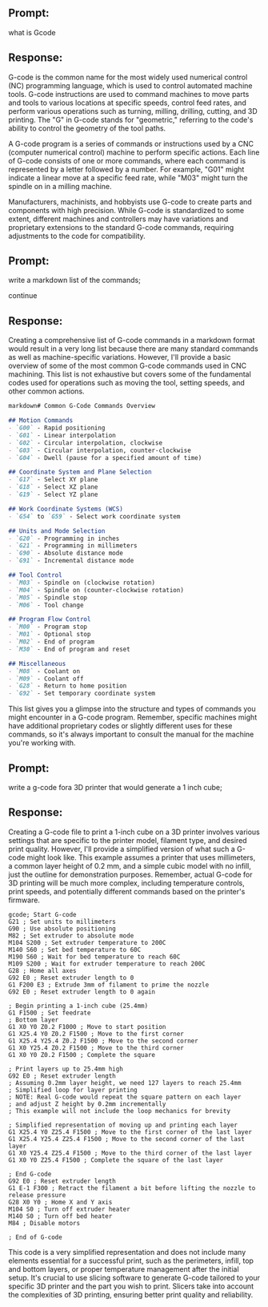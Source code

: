 ## Prompt:
what is Gcode

## Response:
G-code is the common name for the most widely used numerical control (NC) programming language, which is used to control automated machine tools. G-code instructions are used to command machines to move parts and tools to various locations at specific speeds, control feed rates, and perform various operations such as turning, milling, drilling, cutting, and 3D printing. The "G" in G-code stands for "geometric," referring to the code's ability to control the geometry of the tool paths.

A G-code program is a series of commands or instructions used by a CNC (computer numerical control) machine to perform specific actions. Each line of G-code consists of one or more commands, where each command is represented by a letter followed by a number. For example, "G01" might indicate a linear move at a specific feed rate, while "M03" might turn the spindle on in a milling machine.

Manufacturers, machinists, and hobbyists use G-code to create parts and components with high precision. While G-code is standardized to some extent, different machines and controllers may have variations and proprietary extensions to the standard G-code commands, requiring adjustments to the code for compatibility.

## Prompt:
write a markdown list of the commands;

continue

## Response:
Creating a comprehensive list of G-code commands in a markdown format would result in a very long list because there are many standard commands as well as machine-specific variations. However, I'll provide a basic overview of some of the most common G-code commands used in CNC machining. This list is not exhaustive but covers some of the fundamental codes used for operations such as moving the tool, setting speeds, and other common actions.

```markdown
markdown# Common G-Code Commands Overview

## Motion Commands
- `G00` - Rapid positioning
- `G01` - Linear interpolation
- `G02` - Circular interpolation, clockwise
- `G03` - Circular interpolation, counter-clockwise
- `G04` - Dwell (pause for a specified amount of time)

## Coordinate System and Plane Selection
- `G17` - Select XY plane
- `G18` - Select XZ plane
- `G19` - Select YZ plane

## Work Coordinate Systems (WCS)
- `G54` to `G59` - Select work coordinate system

## Units and Mode Selection
- `G20` - Programming in inches
- `G21` - Programming in millimeters
- `G90` - Absolute distance mode
- `G91` - Incremental distance mode

## Tool Control
- `M03` - Spindle on (clockwise rotation)
- `M04` - Spindle on (counter-clockwise rotation)
- `M05` - Spindle stop
- `M06` - Tool change

## Program Flow Control
- `M00` - Program stop
- `M01` - Optional stop
- `M02` - End of program
- `M30` - End of program and reset

## Miscellaneous
- `M08` - Coolant on
- `M09` - Coolant off
- `G28` - Return to home position
- `G92` - Set temporary coordinate system
```

This list gives you a glimpse into the structure and types of commands you might encounter in a G-code program. Remember, specific machines might have additional proprietary codes or slightly different uses for these commands, so it's always important to consult the manual for the machine you're working with.

## Prompt:
write a g-code fora 3D printer that would generate a 1 inch cube;

## Response:
Creating a G-code file to print a 1-inch cube on a 3D printer involves various settings that are specific to the printer model, filament type, and desired print quality. However, I'll provide a simplified version of what such a G-code might look like. This example assumes a printer that uses millimeters, a common layer height of 0.2 mm, and a simple cubic model with no infill, just the outline for demonstration purposes. Remember, actual G-code for 3D printing will be much more complex, including temperature controls, print speeds, and potentially different commands based on the printer's firmware.

```gcode
gcode; Start G-code
G21 ; Set units to millimeters
G90 ; Use absolute positioning
M82 ; Set extruder to absolute mode
M104 S200 ; Set extruder temperature to 200C
M140 S60 ; Set bed temperature to 60C
M190 S60 ; Wait for bed temperature to reach 60C
M109 S200 ; Wait for extruder temperature to reach 200C
G28 ; Home all axes
G92 E0 ; Reset extruder length to 0
G1 F200 E3 ; Extrude 3mm of filament to prime the nozzle
G92 E0 ; Reset extruder length to 0 again

; Begin printing a 1-inch cube (25.4mm)
G1 F1500 ; Set feedrate
; Bottom layer
G1 X0 Y0 Z0.2 F1000 ; Move to start position
G1 X25.4 Y0 Z0.2 F1500 ; Move to the first corner
G1 X25.4 Y25.4 Z0.2 F1500 ; Move to the second corner
G1 X0 Y25.4 Z0.2 F1500 ; Move to the third corner
G1 X0 Y0 Z0.2 F1500 ; Complete the square

; Print layers up to 25.4mm high
G92 E0 ; Reset extruder length
; Assuming 0.2mm layer height, we need 127 layers to reach 25.4mm
; Simplified loop for layer printing
; NOTE: Real G-code would repeat the square pattern on each layer
; and adjust Z height by 0.2mm incrementally
; This example will not include the loop mechanics for brevity

; Simplified representation of moving up and printing each layer
G1 X25.4 Y0 Z25.4 F1500 ; Move to the first corner of the last layer
G1 X25.4 Y25.4 Z25.4 F1500 ; Move to the second corner of the last layer
G1 X0 Y25.4 Z25.4 F1500 ; Move to the third corner of the last layer
G1 X0 Y0 Z25.4 F1500 ; Complete the square of the last layer

; End G-code
G92 E0 ; Reset extruder length
G1 E-1 F300 ; Retract the filament a bit before lifting the nozzle to release pressure
G28 X0 Y0 ; Home X and Y axis
M104 S0 ; Turn off extruder heater
M140 S0 ; Turn off bed heater
M84 ; Disable motors

; End of G-code
```

This code is a very simplified representation and does not include many elements essential for a successful print, such as the perimeters, infill, top and bottom layers, or proper temperature management after the initial setup. It's crucial to use slicing software to generate G-code tailored to your specific 3D printer and the part you wish to print. Slicers take into account the complexities of 3D printing, ensuring better print quality and reliability.

